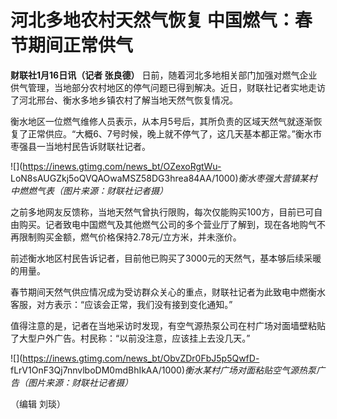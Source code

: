 # 河北多地农村天然气恢复 中国燃气：春节期间正常供气

**财联社1月16日讯（记者 张良德）**
日前，随着河北多地相关部门加强对燃气企业供气管理，当地部分农村地区的停气问题已得到解决。近日，财联社记者实地走访了河北邢台、衡水多地乡镇农村了解当地天然气恢复情况。

衡水地区一位燃气维修人员表示，从本月5号后，其所负责的区域天然气就逐渐恢复了正常供应。“大概6、7号时候，晚上就不停气了，这几天基本都正常。”衡水市枣强县一当地村民告诉财联社记者。

![](https://inews.gtimg.com/news_bt/OZexoRgtWu-
LoN8sAUGZkj5oQVQAOwaMSZ58DG3hrea84AA/1000)_衡水枣强大营镇某村中燃燃气表（图片来源：财联社记者摄）_

之前多地网友反馈称，当地天然气曾执行限购，每次仅能购买100方，目前已可自由购买。记者致电中国燃气及其他燃气公司的多个营业厅了解到，现在各地购气不再限制购买金额，燃气价格保持2.78元/立方米，并未涨价。

前述衡水地区村民告诉记者，目前他已购买了3000元的天然气，基本够后续采暖的用量。

春节期间天然气供应情况成为受访群众关心的重点，财联社记者为此致电中燃衡水客服，对方表示：“应该会正常，我们没有接到变化通知。”

值得注意的是，记者在当地采访时发现，有空气源热泵公司在村广场对面墙壁粘贴了大型户外广告。村民称：“以前没注意，应该挂上去没几天。”

![](https://inews.gtimg.com/news_bt/ObvZDr0FbJ5p5QwfD-
fLrV1OnF3Qj7nnvlboDM0mdBhIkAA/1000)_衡水某村广场对面粘贴空气源热泵广告（图片来源：财联社记者摄）_

（编辑 刘琰）

